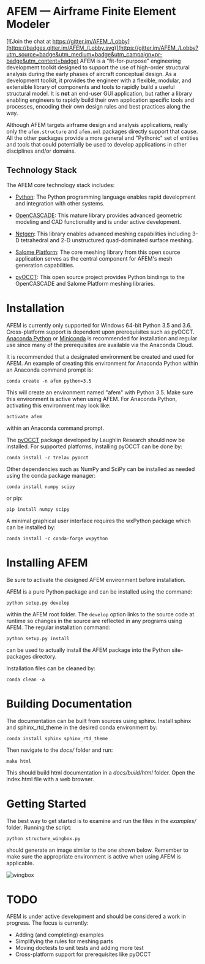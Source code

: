 # AFEM — Airframe Finite Element Modeler

[![Join the chat at https://gitter.im/AFEM_/Lobby](https://badges.gitter.im/AFEM_/Lobby.svg)](https://gitter.im/AFEM_/Lobby?utm_source=badge&utm_medium=badge&utm_campaign=pr-badge&utm_content=badge)
AFEM is a "fit-for-purpose" engineering development toolkit designed to support
the use of high-order structural analysis during the early phases of aircraft
conceptual design. As a development toolkit, it provides the engineer with a
flexible, modular, and extensible library of components and tools to rapidly
build a useful structural model. It is **not** an end-user GUI application, but
rather a library enabling engineers to rapidly build their own application
specific tools and processes, encoding their own design rules and best
practices along the way.

Although AFEM targets airframe design and analysis applications, really only
the ``afem.structure`` and ``afem.oml`` packages directly support that cause.
All the other packages provide a more general and "Pythonic" set of entities
and tools that could potentially be used to develop applications in other
disciplines and/or domains.

## Technology Stack
The AFEM core technology stack includes:

* [Python](https://www.python.org/): The Python programming language enables
  rapid development and integration with other systems.

* [OpenCASCADE](https://www.opencascade.com): This mature library provides
  advanced geometric modeling and CAD functionality and is under active
  development.

* [Netgen](https://sourceforge.net/projects/netgen-mesher): This library
  enables advanced meshing capabilities including 3-D tetrahedral and 2-D
  unstructured quad-dominated surface meshing.

* [Salome Platform](http://www.salome-platform.org): The core meshing library
  from this open source application serves as the central component for
  AFEM's mesh generation capabilities.
  
* [pyOCCT](https://github.com/LaughlinResearch/pyOCCT): This open source
  project provides Python bindings to the OpenCASCADE and Salome Platform
  meshing libraries.

# Installation
AFEM is currently only supported for Windows 64-bit Python 3.5 and 3.6.
Cross-platform support is dependent upon prerequisites such as pyOCCT.
[Anaconda Python](https://www.anaconda.com/download/) or
[Miniconda](https://conda.io/miniconda.html) is recommended for installation
and regular use since many of the prerequisites are available via the Anaconda
Cloud.

It is recommended that a designated environment be created and used for AFEM.
An example of creating this environment for Anaconda Python within an Anaconda
command prompt is:

    conda create -n afem python=3.5

This will create an environment named "afem" with Python 3.5. Make sure this
environment is active when using AFEM. For Anaconda Python, activating this
environment may look like:

    activate afem

within an Anaconda command prompt.
 
The [pyOCCT](https://github.com/LaughlinResearch/pyOCCT) package developed by
Laughlin Research should now be installed. For supported platforms, installing
pyOCCT can be done by:

    conda install -c trelau pyocct

Other dependencies such as NumPy and SciPy can be installed as needed using
the conda package manager:

    conda install numpy scipy
    
or pip:

    pip install numpy scipy
    
A minimal graphical user interface requires the wxPython package which can be
installed by:

    conda install -c conda-forge wxpython

# Installing AFEM
Be sure to activate the designed AFEM environment before installation.

AFEM is a pure Python package and can be installed using the command:

    python setup.py develop

within the AFEM root folder. The ``develop`` option links to the source code
at runtime so changes in the source are reflected in any programs using AFEM.
The regular installation command:

    python setup.py install
    
can be used to actually install the AFEM package into the Python site-packages
directory.

Installation files can be cleaned by:

    conda clean -a

# Building Documentation
The documentation can be built from sources using sphinx. Install sphinx and
sphinx_rtd_theme in the desired conda environment by:

    conda install sphinx sphinx_rtd_theme
    
Then navigate to the *docs/* folder and run:

    make html

This should build html documentation in a *docs/build/html* folder. Open the 
index.html file with a web browser.

# Getting Started
The best way to get started is to examine and run the files in the *examples/*
folder. Running the script:

    python structure_wingbox.py
    
should generate an image similar to the one shown below. Remember to make sure
the appropriate environment is active when using AFEM is applicable.

![wingbox](./docs/source/resources/wingbox.png)

# TODO
AFEM is under active development and should be considered a work in progress.
The focus is currently:

* Adding (and completing) examples
* Simplifying the rules for meshing parts
* Moving doctests to unit tests and adding more test
* Cross-platform support for prerequisites like pyOCCT
